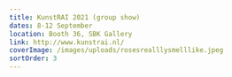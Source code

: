 ```yaml
---
title: KunstRAI 2021 (group show)
dates: 8-12 September
location: Booth 36, SBK Gallery
link: http://www.kunstrai.nl/
coverImage: /images/uploads/rosesrealllysmelllike.jpeg
sortOrder: 3
---
```

